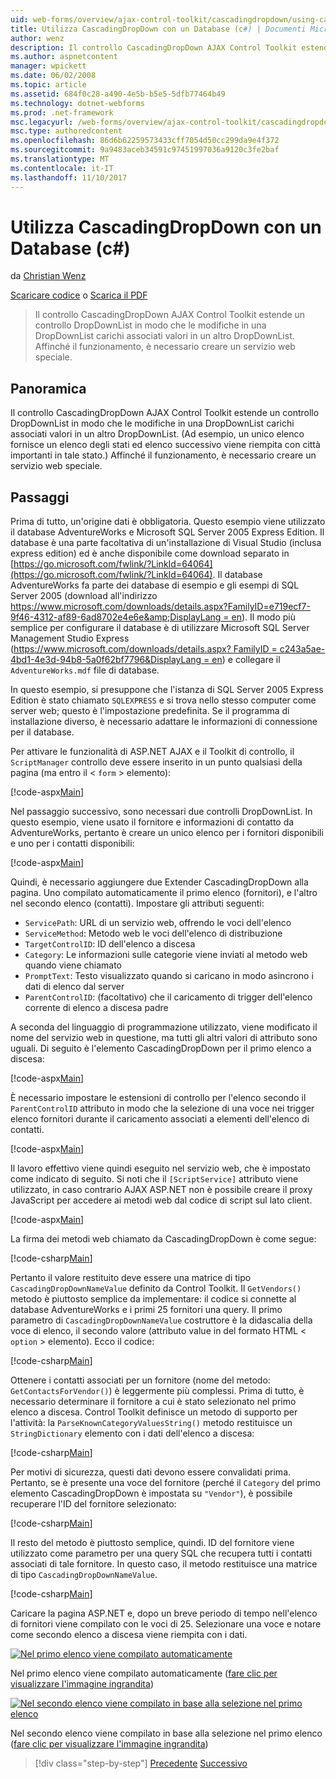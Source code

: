 ```yaml
---
uid: web-forms/overview/ajax-control-toolkit/cascadingdropdown/using-cascadingdropdown-with-a-database-cs
title: Utilizza CascadingDropDown con un Database (c#) | Documenti Microsoft
author: wenz
description: Il controllo CascadingDropDown AJAX Control Toolkit estende un controllo DropDownList in modo che le modifiche in una DropDownList carichi associati valori in anoth...
ms.author: aspnetcontent
manager: wpickett
ms.date: 06/02/2008
ms.topic: article
ms.assetid: 684f0c28-a490-4e5b-b5e5-5dfb77464b49
ms.technology: dotnet-webforms
ms.prod: .net-framework
msc.legacyurl: /web-forms/overview/ajax-control-toolkit/cascadingdropdown/using-cascadingdropdown-with-a-database-cs
msc.type: authoredcontent
ms.openlocfilehash: 86d6b62259573433cff7054d50cc299da9e4f372
ms.sourcegitcommit: 9a9483aceb34591c97451997036a9120c3fe2baf
ms.translationtype: MT
ms.contentlocale: it-IT
ms.lasthandoff: 11/10/2017
---
```

<a name="using-cascadingdropdown-with-a-database-c"></a>Utilizza CascadingDropDown con un Database (c#)
====================
da [Christian Wenz](https://github.com/wenz)

[Scaricare codice](http://download.microsoft.com/download/9/0/7/907760b1-2c60-4f81-aeb6-ca416a573b0d/cascadingdropdown1.cs.zip) o [Scarica il PDF](http://download.microsoft.com/download/2/d/c/2dc10e34-6983-41d4-9c08-f78f5387d32b/cascadingdropdown1CS.pdf)

> Il controllo CascadingDropDown AJAX Control Toolkit estende un controllo DropDownList in modo che le modifiche in una DropDownList carichi associati valori in un altro DropDownList. Affinché il funzionamento, è necessario creare un servizio web speciale.


## <a name="overview"></a>Panoramica

Il controllo CascadingDropDown AJAX Control Toolkit estende un controllo DropDownList in modo che le modifiche in una DropDownList carichi associati valori in un altro DropDownList. (Ad esempio, un unico elenco fornisce un elenco degli stati ed elenco successivo viene riempita con città importanti in tale stato.) Affinché il funzionamento, è necessario creare un servizio web speciale.

## <a name="steps"></a>Passaggi

Prima di tutto, un'origine dati è obbligatoria. Questo esempio viene utilizzato il database AdventureWorks e Microsoft SQL Server 2005 Express Edition. Il database è una parte facoltativa di un'installazione di Visual Studio (inclusa express edition) ed è anche disponibile come download separato in [https://go.microsoft.com/fwlink/?LinkId=64064](https://go.microsoft.com/fwlink/?LinkId=64064). Il database AdventureWorks fa parte dei database di esempio e gli esempi di SQL Server 2005 (download all'indirizzo [https://www.microsoft.com/downloads/details.aspx?FamilyID=e719ecf7-9f46-4312-af89-6ad8702e4e6e&amp;DisplayLang = en](https://www.microsoft.com/downloads/details.aspx?FamilyID=e719ecf7-9f46-4312-af89-6ad8702e4e6e&amp;DisplayLang=en)). Il modo più semplice per configurare il database è di utilizzare Microsoft SQL Server Management Studio Express ([https://www.microsoft.com/downloads/details.aspx? FamilyID = c243a5ae-4bd1-4e3d-94b8-5a0f62bf7796&amp;DisplayLang = en](https://www.microsoft.com/downloads/details.aspx?FamilyID=c243a5ae-4bd1-4e3d-94b8-5a0f62bf7796&amp;DisplayLang=en)) e collegare il `AdventureWorks.mdf` file di database.

In questo esempio, si presuppone che l'istanza di SQL Server 2005 Express Edition è stato chiamato `SQLEXPRESS` e si trova nello stesso computer come server web; questo è l'impostazione predefinita. Se il programma di installazione diverso, è necessario adattare le informazioni di connessione per il database.

Per attivare le funzionalità di ASP.NET AJAX e il Toolkit di controllo, il `ScriptManager` controllo deve essere inserito in un punto qualsiasi della pagina (ma entro il &lt; `form` &gt; elemento):

[!code-aspx[Main](using-cascadingdropdown-with-a-database-cs/samples/sample1.aspx)]

Nel passaggio successivo, sono necessari due controlli DropDownList. In questo esempio, viene usato il fornitore e informazioni di contatto da AdventureWorks, pertanto è creare un unico elenco per i fornitori disponibili e uno per i contatti disponibili:

[!code-aspx[Main](using-cascadingdropdown-with-a-database-cs/samples/sample2.aspx)]

Quindi, è necessario aggiungere due Extender CascadingDropDown alla pagina. Uno compilato automaticamente il primo elenco (fornitori), e l'altro nel secondo elenco (contatti). Impostare gli attributi seguenti:

- `ServicePath`: URL di un servizio web, offrendo le voci dell'elenco
- `ServiceMethod`: Metodo web le voci dell'elenco di distribuzione
- `TargetControlID`: ID dell'elenco a discesa
- `Category`: Le informazioni sulle categorie viene inviati al metodo web quando viene chiamato
- `PromptText`: Testo visualizzato quando si caricano in modo asincrono i dati di elenco dal server
- `ParentControlID`: (facoltativo) che il caricamento di trigger dell'elenco corrente di elenco a discesa padre

A seconda del linguaggio di programmazione utilizzato, viene modificato il nome del servizio web in questione, ma tutti gli altri valori di attributo sono uguali. Di seguito è l'elemento CascadingDropDown per il primo elenco a discesa:

[!code-aspx[Main](using-cascadingdropdown-with-a-database-cs/samples/sample3.aspx)]

È necessario impostare le estensioni di controllo per l'elenco secondo il `ParentControlID` attributo in modo che la selezione di una voce nei trigger elenco fornitori durante il caricamento associati a elementi dell'elenco di contatti.

[!code-aspx[Main](using-cascadingdropdown-with-a-database-cs/samples/sample4.aspx)]

Il lavoro effettivo viene quindi eseguito nel servizio web, che è impostato come indicato di seguito. Si noti che il `[ScriptService]` attributo viene utilizzato, in caso contrario AJAX ASP.NET non è possibile creare il proxy JavaScript per accedere ai metodi web dal codice di script sul lato client.

[!code-aspx[Main](using-cascadingdropdown-with-a-database-cs/samples/sample5.aspx)]

La firma dei metodi web chiamato da CascadingDropDown è come segue:

[!code-csharp[Main](using-cascadingdropdown-with-a-database-cs/samples/sample6.cs)]

Pertanto il valore restituito deve essere una matrice di tipo `CascadingDropDownNameValue` definito da Control Toolkit. Il `GetVendors()` metodo è piuttosto semplice da implementare: il codice si connette al database AdventureWorks e i primi 25 fornitori una query. Il primo parametro di `CascadingDropDownNameValue` costruttore è la didascalia della voce di elenco, il secondo valore (attributo value in del formato HTML &lt; `option` &gt; elemento). Ecco il codice:

[!code-csharp[Main](using-cascadingdropdown-with-a-database-cs/samples/sample7.cs)]

Ottenere i contatti associati per un fornitore (nome del metodo: `GetContactsForVendor()`) è leggermente più complessi. Prima di tutto, è necessario determinare il fornitore a cui è stato selezionato nel primo elenco a discesa. Control Toolkit definisce un metodo di supporto per l'attività: la `ParseKnownCategoryValuesString()` metodo restituisce un `StringDictionary` elemento con i dati dell'elenco a discesa:

[!code-csharp[Main](using-cascadingdropdown-with-a-database-cs/samples/sample8.cs)]

Per motivi di sicurezza, questi dati devono essere convalidati prima. Pertanto, se è presente una voce del fornitore (perché il `Category` del primo elemento CascadingDropDown è impostata su `"Vendor"`), è possibile recuperare l'ID del fornitore selezionato:

[!code-csharp[Main](using-cascadingdropdown-with-a-database-cs/samples/sample9.cs)]

Il resto del metodo è piuttosto semplice, quindi. ID del fornitore viene utilizzato come parametro per una query SQL che recupera tutti i contatti associati di tale fornitore. In questo caso, il metodo restituisce una matrice di tipo `CascadingDropDownNameValue`.

[!code-csharp[Main](using-cascadingdropdown-with-a-database-cs/samples/sample10.cs)]

Caricare la pagina ASP.NET e, dopo un breve periodo di tempo nell'elenco di fornitori viene compilato con le voci di 25. Selezionare una voce e notare come secondo elenco a discesa viene riempita con i dati.


[![Nel primo elenco viene compilato automaticamente](using-cascadingdropdown-with-a-database-cs/_static/image2.png)](using-cascadingdropdown-with-a-database-cs/_static/image1.png)

Nel primo elenco viene compilato automaticamente ([fare clic per visualizzare l'immagine ingrandita](using-cascadingdropdown-with-a-database-cs/_static/image3.png))


[![Nel secondo elenco viene compilato in base alla selezione nel primo elenco](using-cascadingdropdown-with-a-database-cs/_static/image5.png)](using-cascadingdropdown-with-a-database-cs/_static/image4.png)

Nel secondo elenco viene compilato in base alla selezione nel primo elenco ([fare clic per visualizzare l'immagine ingrandita](using-cascadingdropdown-with-a-database-cs/_static/image6.png))

>[!div class="step-by-step"]
[Precedente](filling-a-list-using-cascadingdropdown-cs.md)
[Successivo](presetting-list-entries-with-cascadingdropdown-cs.md)
